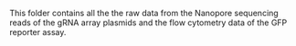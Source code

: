 This folder contains all the the raw data from the Nanopore sequencing reads of the gRNA array plasmids and the flow cytometry data of the  GFP reporter assay.


